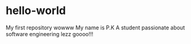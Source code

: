 # hello-world
My first repository wowww
My name is P.K
A student passionate about software engineering
lezz goooo!!!
